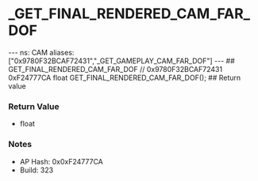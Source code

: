 # _GET_FINAL_RENDERED_CAM_FAR_DOF

--- ns: CAM aliases: ["0x9780F32BCAF72431","_GET_GAMEPLAY_CAM_FAR_DOF"] --- ## GET_FINAL_RENDERED_CAM_FAR_DOF  // 0x9780F32BCAF72431 0xF24777CA float GET_FINAL_RENDERED_CAM_FAR_DOF();  ## Return value

### Return Value
* float

### Notes
* AP Hash: 0x0xF24777CA
* Build: 323

